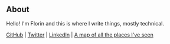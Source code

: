 ## About

Hello! I'm Florin and this is where I write things, mostly technical.

[GitHub](https://github.com/lipanski/)
|
[Twitter](https://twitter.com/helloflorin)
|
[LinkedIn](https://www.linkedin.com/in/florinlipan/)
|
[A map of all the places I've seen](/map)
